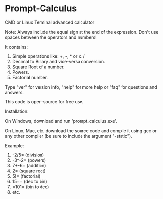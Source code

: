 # Prompt-Calculus
CMD or Linux Terminal advanced calculator


Note: Always include the equal sign at the end of the expression. Don't use spaces between the operators and numbers!


It contains:

1. Simple operations like: +, -, * or x, /
2. Decimal to Binary and vice-versa conversion.
3. Square Root of a number.
4. Powers.
5. Factorial number.


Type "ver" for version info, "help" for more help or "faq" for questions and answers.


This code is open-source for free use.


Installation:

On Windows, download and run 'prompt_calculus.exe'.

On Linux, Mac, etc. download the source code and compile it using gcc or any other compiler (be sure to include the argument "-static"). 


Example:
1. -2/5= (division) 
2. -3^-2= (powers) 
3. 7+-6= (addition) 
4. 2\= (square root) 
5. 5!= (factorial) 
6. 15== (dec to bin)
7. =101= (bin to dec)
8. etc.

